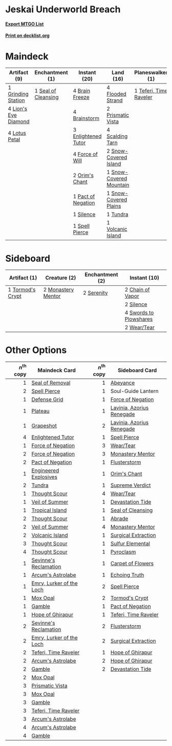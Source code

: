 # Jeskai Underworld Breach

#### [Export MTGO List](../collection/Jeskai%20Underworld%20Breach/Jeskai%20Underworld%20Breach.txt)
#### [Print on decklist.org](http://decklist.org/?deckmain=4%09Brain%20Freeze%0A4%09Brainstorm%0A3%09Enlightened%20Tutor%0A4%09Flooded%20Strand%0A4%09Force%20of%20Will%0A1%09Grinding%20Station%0A4%09Lion's%20Eye%20Diamond%0A4%09Lotus%20Petal%0A2%09Orim's%20Chant%0A1%09Pact%20of%20Negation%0A4%09Ponder%0A4%09Preordain%0A2%09Prismatic%20Vista%0A4%09Scalding%20Tarn%0A1%09Seal%20of%20Cleansing%0A1%09Silence%0A2%09Snow-Covered%20Island%0A1%09Snow-Covered%20Mountain%0A1%09Snow-Covered%20Plains%0A1%09Spell%20Pierce%0A1%09Teferi,%20Time%20Raveler%0A1%09Thassa's%20Oracle%0A1%09Tundra%0A4%09Underworld%20Breach%0A1%09Volcanic%20Island&deckside=2%09Chain%20of%20Vapor%0A2%09Monastery%20Mentor%0A2%09Serenity%0A2%09Silence%0A4%09Swords%20to%20Plowshares%0A1%09Tormod's%20Crypt%0A2%09Wear/Tear)
# Maindeck

|                                        Artifact (9)                                         |                                       Enchantment (1)                                        |                                        Instant (20)                                         |                                            Land (16)                                             |                                        Planeswalker (1)                                         |                                     Sorcery (8)                                      |    Unknown (5)    |
|---------------------------------------------------------------------------------------------|----------------------------------------------------------------------------------------------|---------------------------------------------------------------------------------------------|--------------------------------------------------------------------------------------------------|-------------------------------------------------------------------------------------------------|--------------------------------------------------------------------------------------|-------------------|
|1 [Grinding Station](http://gatherer.wizards.com/Pages/Card/Details.aspx?multiverseid=51229) |1 [Seal of Cleansing](http://gatherer.wizards.com/Pages/Card/Details.aspx?multiverseid=405369)|4 [Brain Freeze](http://gatherer.wizards.com/Pages/Card/Details.aspx?multiverseid=47599)     |4 [Flooded Strand](http://gatherer.wizards.com/Pages/Card/Details.aspx?multiverseid=405098)       |1 [Teferi, Time Raveler](http://gatherer.wizards.com/Pages/Card/Details.aspx?multiverseid=461148)|4 [Ponder](http://gatherer.wizards.com/Pages/Card/Details.aspx?multiverseid=451051)   |1 Thassa's Oracle  |
|4 [Lion's Eye Diamond](http://gatherer.wizards.com/Pages/Card/Details.aspx?multiverseid=3255)|                                                                                              |4 [Brainstorm](http://gatherer.wizards.com/Pages/Card/Details.aspx?multiverseid=3897)        |2 [Prismatic Vista](http://gatherer.wizards.com/Pages/Card/Details.aspx?multiverseid=464193)      |                                                                                                 |4 [Preordain](http://gatherer.wizards.com/Pages/Card/Details.aspx?multiverseid=405347)|4 Underworld Breach|
|4 [Lotus Petal](http://gatherer.wizards.com/Pages/Card/Details.aspx?multiverseid=420602)     |                                                                                              |3 [Enlightened Tutor](http://gatherer.wizards.com/Pages/Card/Details.aspx?multiverseid=15355)|4 [Scalding Tarn](http://gatherer.wizards.com/Pages/Card/Details.aspx?multiverseid=405107)        |                                                                                                 |                                                                                      |                   |
|                                                                                             |                                                                                              |4 [Force of Will](http://gatherer.wizards.com/Pages/Card/Details.aspx?multiverseid=3107)     |2 [Snow-Covered Island](http://gatherer.wizards.com/Pages/Card/Details.aspx?multiverseid=121130)  |                                                                                                 |                                                                                      |                   |
|                                                                                             |                                                                                              |2 [Orim's Chant](http://gatherer.wizards.com/Pages/Card/Details.aspx?multiverseid=26852)     |1 [Snow-Covered Mountain](http://gatherer.wizards.com/Pages/Card/Details.aspx?multiverseid=121233)|                                                                                                 |                                                                                      |                   |
|                                                                                             |                                                                                              |1 [Pact of Negation](http://gatherer.wizards.com/Pages/Card/Details.aspx?multiverseid=442057)|1 [Snow-Covered Plains](http://gatherer.wizards.com/Pages/Card/Details.aspx?multiverseid=121267)  |                                                                                                 |                                                                                      |                   |
|                                                                                             |                                                                                              |1 [Silence](http://gatherer.wizards.com/Pages/Card/Details.aspx?multiverseid=191083)         |1 [Tundra](http://gatherer.wizards.com/Pages/Card/Details.aspx?multiverseid=885)                  |                                                                                                 |                                                                                      |                   |
|                                                                                             |                                                                                              |1 [Spell Pierce](http://gatherer.wizards.com/Pages/Card/Details.aspx?multiverseid=425876)    |1 [Volcanic Island](http://gatherer.wizards.com/Pages/Card/Details.aspx?multiverseid=887)         |                                                                                                 |                                                                                      |                   |


# Sideboard

|                                       Artifact (1)                                        |                                        Creature (2)                                         |                                  Enchantment (2)                                   |                                         Instant (10)                                         |
|-------------------------------------------------------------------------------------------|---------------------------------------------------------------------------------------------|------------------------------------------------------------------------------------|----------------------------------------------------------------------------------------------|
|1 [Tormod's Crypt](http://gatherer.wizards.com/Pages/Card/Details.aspx?multiverseid=389723)|2 [Monastery Mentor](http://gatherer.wizards.com/Pages/Card/Details.aspx?multiverseid=391883)|2 [Serenity](http://gatherer.wizards.com/Pages/Card/Details.aspx?multiverseid=15360)|2 [Chain of Vapor](http://gatherer.wizards.com/Pages/Card/Details.aspx?multiverseid=420701)   |
|                                                                                           |                                                                                             |                                                                                    |2 [Silence](http://gatherer.wizards.com/Pages/Card/Details.aspx?multiverseid=191083)          |
|                                                                                           |                                                                                             |                                                                                    |4 [Swords to Plowshares](http://gatherer.wizards.com/Pages/Card/Details.aspx?multiverseid=869)|
|                                                                                           |                                                                                             |                                                                                    |2 [Wear/Tear](http://gatherer.wizards.com/Pages/Card/Details.aspx?multiverseid=368950)        |


# Other Options

|*n*<sup>th</sup> copy|                                           Maindeck Card                                           |*n*<sup>th</sup> copy|                                           Sideboard Card                                           |
|--------------------:|---------------------------------------------------------------------------------------------------|--------------------:|----------------------------------------------------------------------------------------------------|
|                    1|[Seal of Removal](http://gatherer.wizards.com/Pages/Card/Details.aspx?multiverseid=21287)          |                    1|[Abeyance](http://gatherer.wizards.com/Pages/Card/Details.aspx?multiverseid=4563)                   |
|                    2|[Spell Pierce](http://gatherer.wizards.com/Pages/Card/Details.aspx?multiverseid=425876)            |                    1|Soul-Guide Lantern                                                                                  |
|                    1|[Defense Grid](http://gatherer.wizards.com/Pages/Card/Details.aspx?multiverseid=45481)             |                    1|[Force of Negation](http://gatherer.wizards.com/Pages/Card/Details.aspx?multiverseid=464001)        |
|                    1|[Plateau](http://gatherer.wizards.com/Pages/Card/Details.aspx?multiverseid=880)                    |                    1|[Lavinia, Azorius Renegade](http://gatherer.wizards.com/Pages/Card/Details.aspx?multiverseid=457333)|
|                    1|[Grapeshot](http://gatherer.wizards.com/Pages/Card/Details.aspx?multiverseid=426588)               |                    2|[Lavinia, Azorius Renegade](http://gatherer.wizards.com/Pages/Card/Details.aspx?multiverseid=457333)|
|                    4|[Enlightened Tutor](http://gatherer.wizards.com/Pages/Card/Details.aspx?multiverseid=15355)        |                    1|[Spell Pierce](http://gatherer.wizards.com/Pages/Card/Details.aspx?multiverseid=425876)             |
|                    1|[Force of Negation](http://gatherer.wizards.com/Pages/Card/Details.aspx?multiverseid=464001)       |                    3|[Wear/Tear](http://gatherer.wizards.com/Pages/Card/Details.aspx?multiverseid=368950)                |
|                    2|[Force of Negation](http://gatherer.wizards.com/Pages/Card/Details.aspx?multiverseid=464001)       |                    3|[Monastery Mentor](http://gatherer.wizards.com/Pages/Card/Details.aspx?multiverseid=391883)         |
|                    2|[Pact of Negation](http://gatherer.wizards.com/Pages/Card/Details.aspx?multiverseid=442057)        |                    1|[Flusterstorm](http://gatherer.wizards.com/Pages/Card/Details.aspx?multiverseid=228255)             |
|                    1|[Engineered Explosives](http://gatherer.wizards.com/Pages/Card/Details.aspx?multiverseid=50139)    |                    1|[Orim's Chant](http://gatherer.wizards.com/Pages/Card/Details.aspx?multiverseid=26852)              |
|                    2|[Tundra](http://gatherer.wizards.com/Pages/Card/Details.aspx?multiverseid=885)                     |                    1|[Supreme Verdict](http://gatherer.wizards.com/Pages/Card/Details.aspx?multiverseid=438776)          |
|                    1|[Thought Scour](http://gatherer.wizards.com/Pages/Card/Details.aspx?multiverseid=380203)           |                    4|[Wear/Tear](http://gatherer.wizards.com/Pages/Card/Details.aspx?multiverseid=368950)                |
|                    1|[Veil of Summer](http://gatherer.wizards.com/Pages/Card/Details.aspx?multiverseid=466952)          |                    1|[Devastation Tide](http://gatherer.wizards.com/Pages/Card/Details.aspx?multiverseid=275720)         |
|                    1|[Tropical Island](http://gatherer.wizards.com/Pages/Card/Details.aspx?multiverseid=884)            |                    1|[Seal of Cleansing](http://gatherer.wizards.com/Pages/Card/Details.aspx?multiverseid=405369)        |
|                    2|[Thought Scour](http://gatherer.wizards.com/Pages/Card/Details.aspx?multiverseid=380203)           |                    1|[Abrade](http://gatherer.wizards.com/Pages/Card/Details.aspx?multiverseid=430772)                   |
|                    2|[Veil of Summer](http://gatherer.wizards.com/Pages/Card/Details.aspx?multiverseid=466952)          |                    4|[Monastery Mentor](http://gatherer.wizards.com/Pages/Card/Details.aspx?multiverseid=391883)         |
|                    2|[Volcanic Island](http://gatherer.wizards.com/Pages/Card/Details.aspx?multiverseid=887)            |                    1|[Surgical Extraction](http://gatherer.wizards.com/Pages/Card/Details.aspx?multiverseid=397706)      |
|                    3|[Thought Scour](http://gatherer.wizards.com/Pages/Card/Details.aspx?multiverseid=380203)           |                    1|[Sulfur Elemental](http://gatherer.wizards.com/Pages/Card/Details.aspx?multiverseid=122416)         |
|                    4|[Thought Scour](http://gatherer.wizards.com/Pages/Card/Details.aspx?multiverseid=380203)           |                    1|[Pyroclasm](http://gatherer.wizards.com/Pages/Card/Details.aspx?multiverseid=129801)                |
|                    1|[Sevinne's Reclamation](http://gatherer.wizards.com/Pages/Card/Details.aspx?multiverseid=470551)   |                    1|[Carpet of Flowers](http://gatherer.wizards.com/Pages/Card/Details.aspx?multiverseid=5858)          |
|                    1|[Arcum's Astrolabe](http://gatherer.wizards.com/Pages/Card/Details.aspx?multiverseid=464169)       |                    1|[Echoing Truth](http://gatherer.wizards.com/Pages/Card/Details.aspx?multiverseid=405212)            |
|                    1|[Emry, Lurker of the Loch](http://gatherer.wizards.com/Pages/Card/Details.aspx?multiverseid=473005)|                    2|[Spell Pierce](http://gatherer.wizards.com/Pages/Card/Details.aspx?multiverseid=425876)             |
|                    1|[Mox Opal](http://gatherer.wizards.com/Pages/Card/Details.aspx?multiverseid=397719)                |                    2|[Tormod's Crypt](http://gatherer.wizards.com/Pages/Card/Details.aspx?multiverseid=389723)           |
|                    1|[Gamble](http://gatherer.wizards.com/Pages/Card/Details.aspx?multiverseid=413674)                  |                    1|[Pact of Negation](http://gatherer.wizards.com/Pages/Card/Details.aspx?multiverseid=442057)         |
|                    1|[Hope of Ghirapur](http://gatherer.wizards.com/Pages/Card/Details.aspx?multiverseid=423821)        |                    1|[Teferi, Time Raveler](http://gatherer.wizards.com/Pages/Card/Details.aspx?multiverseid=461148)     |
|                    2|[Sevinne's Reclamation](http://gatherer.wizards.com/Pages/Card/Details.aspx?multiverseid=470551)   |                    2|[Flusterstorm](http://gatherer.wizards.com/Pages/Card/Details.aspx?multiverseid=228255)             |
|                    2|[Emry, Lurker of the Loch](http://gatherer.wizards.com/Pages/Card/Details.aspx?multiverseid=473005)|                    2|[Surgical Extraction](http://gatherer.wizards.com/Pages/Card/Details.aspx?multiverseid=397706)      |
|                    2|[Teferi, Time Raveler](http://gatherer.wizards.com/Pages/Card/Details.aspx?multiverseid=461148)    |                    1|[Hope of Ghirapur](http://gatherer.wizards.com/Pages/Card/Details.aspx?multiverseid=423821)         |
|                    2|[Arcum's Astrolabe](http://gatherer.wizards.com/Pages/Card/Details.aspx?multiverseid=464169)       |                    2|[Hope of Ghirapur](http://gatherer.wizards.com/Pages/Card/Details.aspx?multiverseid=423821)         |
|                    2|[Gamble](http://gatherer.wizards.com/Pages/Card/Details.aspx?multiverseid=413674)                  |                    2|[Devastation Tide](http://gatherer.wizards.com/Pages/Card/Details.aspx?multiverseid=275720)         |
|                    2|[Mox Opal](http://gatherer.wizards.com/Pages/Card/Details.aspx?multiverseid=397719)                |                     |                                                                                                    |
|                    3|[Prismatic Vista](http://gatherer.wizards.com/Pages/Card/Details.aspx?multiverseid=464193)         |                     |                                                                                                    |
|                    3|[Mox Opal](http://gatherer.wizards.com/Pages/Card/Details.aspx?multiverseid=397719)                |                     |                                                                                                    |
|                    3|[Gamble](http://gatherer.wizards.com/Pages/Card/Details.aspx?multiverseid=413674)                  |                     |                                                                                                    |
|                    3|[Teferi, Time Raveler](http://gatherer.wizards.com/Pages/Card/Details.aspx?multiverseid=461148)    |                     |                                                                                                    |
|                    3|[Arcum's Astrolabe](http://gatherer.wizards.com/Pages/Card/Details.aspx?multiverseid=464169)       |                     |                                                                                                    |
|                    4|[Arcum's Astrolabe](http://gatherer.wizards.com/Pages/Card/Details.aspx?multiverseid=464169)       |                     |                                                                                                    |
|                    4|[Gamble](http://gatherer.wizards.com/Pages/Card/Details.aspx?multiverseid=413674)                  |                     |                                                                                                    |

